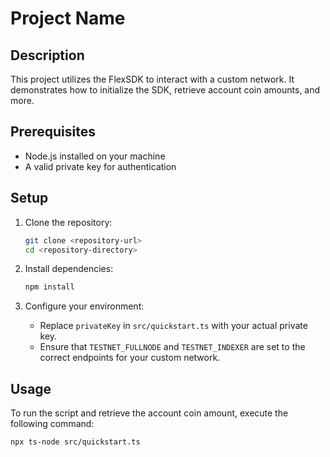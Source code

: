 # Project Name

## Description
This project utilizes the FlexSDK to interact with a custom network. It demonstrates how to initialize the SDK, retrieve account coin amounts, and more.

## Prerequisites
- Node.js installed on your machine
- A valid private key for authentication

## Setup
1. Clone the repository:
   ```bash
   git clone <repository-url>
   cd <repository-directory>
   ```

2. Install dependencies:
   ```bash
   npm install
   ```

3. Configure your environment:
   - Replace `privateKey` in `src/quickstart.ts` with your actual private key.
   - Ensure that `TESTNET_FULLNODE` and `TESTNET_INDEXER` are set to the correct endpoints for your custom network.

## Usage
To run the script and retrieve the account coin amount, execute the following command:

```bash
npx ts-node src/quickstart.ts
```
